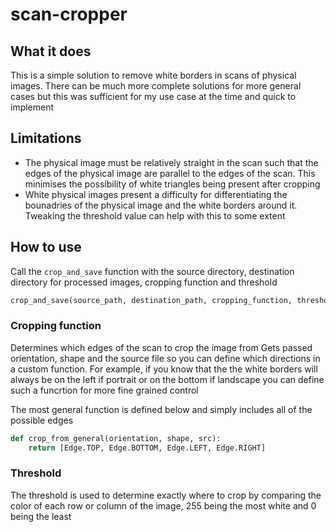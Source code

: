 # scan-cropper
## What it does
This is a simple solution to remove white borders in scans of physical images. There can be much more complete solutions for more general cases but this was sufficient for my use case at the time and quick to implement
## Limitations
* The physical image must be relatively straight in the scan such that the edges of the physical image are parallel to the edges of the scan. This minimises the possibility of white triangles being present after cropping
* White physical images present a difficulty for differentiating the bounadries of the physical image and the white borders around it. Tweaking the threshold value can help with this to some extent
## How to use
Call the `crop_and_save` function with the source directory, destination directory for processed images, cropping function and threshold
```python
crop_and_save(source_path, destination_path, cropping_function, threshold)
```
### Cropping function
Determines which edges of the scan to crop the image from
Gets passed orientation, shape and the source file so you can define which directions in a custom function. For example, if you know that the the white borders will always be on the left if portrait or on the bottom if landscape you can define such a funcrtion for more fine grained control

The most general function is defined below and simply includes all of the possible edges
```python
def crop_from_general(orientation, shape, src):
    return [Edge.TOP, Edge.BOTTOM, Edge.LEFT, Edge.RIGHT]
```
### Threshold
The threshold is used to determine exactly where to crop by comparing the color of each row or column of the image, 255 being the most white and 0 being the least
